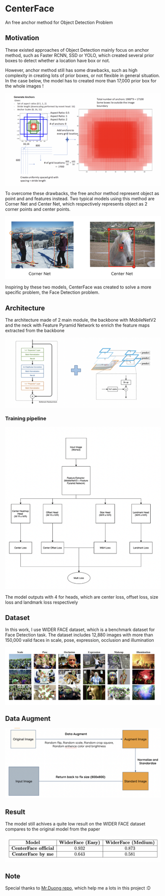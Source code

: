 # CenterFace
An free anchor method for Object Detection Problem

## Motivation
These existed approaches of Object Detection mainly focus on anchor method, such as Faster RCNN, SSD or YOLO, which created several prior boxes to detect whether a location have box or not. 

However, anchor method still has some drawbacks, such as high complexity in creating lots of prior boxes, or not flexible in general situation. In the case below, the model has to created more than 17,000 prior box for the whole images !

![](images/anchor_drawback.png)

To overcome these drawbacks, the free anchor method represent object as point and and features instead. Two typical models using this method are Corner Net and Center Net, which respectively represents object as 2 corner points and center points.

![](images/corner_center_net.png)

Inspiring by these two models, CenterFace was created to solve a more specific problem, the Face Detection problem.

## Architecture
The architecture made of 2 main module, the backbone with MobileNetV2 and the neck with Feature Pyramid Network to enrich the feature maps extracted from the backbone

![](images/architecture.png)

### Training pipeline 

![](images/training_pipline.png)

The model outputs with 4 for heads, which are center loss, offset loss, size loss and landmark loss respectively

## Dataset

In this work, I use WIDER FACE dataset, which is a benchmark dataset for Face Detection task. The dataset includes 12,880 images with more than 150,000 valid faces in scale, pose, expression, occlusion and illumination 

![](images/wider_face.png)

## Data Augment 

![](images/data_pipeline.png)

## Result 

The model still achives a quite low result on the WIDER FACE dataset compares to the original model from the paper


![](images/result.png)

## Note
Special thanks to [Mr.Duong repo](https://github.com/ledaiduongvnth/CenterFace), which help me a lots in this project :D

